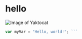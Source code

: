 # hello
![Image of Yaktocat](https://octodex.github.com/images/yaktocat.png)
``` javascript
var myVar = "Hello, world!"; ```
